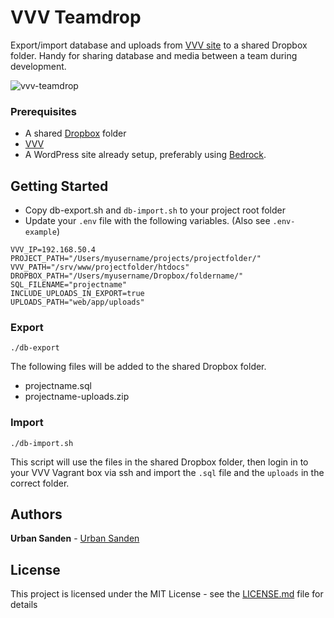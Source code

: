 # VVV Teamdrop

Export/import database and uploads from [VVV site]() to a shared Dropbox folder. Handy for sharing database and media between a team during development.

![vvv-teamdrop](https://user-images.githubusercontent.com/307676/38929454-9cd40136-430c-11e8-9d90-e16a29aef9ea.png)

### Prerequisites

+ A shared [Dropbox](https://www.dropbox.com) folder
+ [VVV](https://github.com/Varying-Vagrant-Vagrants/VVV)
+ A WordPress site already setup, preferably using [Bedrock](https://roots.io/bedrock/).

## Getting Started

+ Copy db-export.sh and `db-import.sh` to your project root folder
+ Update your `.env` file with the following variables. (Also see `.env-example`)

```shell
VVV_IP=192.168.50.4
PROJECT_PATH="/Users/myusername/projects/projectfolder/"
VVV_PATH="/srv/www/projectfolder/htdocs"
DROPBOX_PATH="/Users/myusername/Dropbox/foldername/"
SQL_FILENAME="projectname"
INCLUDE_UPLOADS_IN_EXPORT=true
UPLOADS_PATH="web/app/uploads"
```

### Export

	./db-export

The following files will be added to the shared Dropbox folder.

+ projectname.sql
+ projectname-uploads.zip

### Import

	./db-import.sh

This script will use the files in the shared Dropbox folder, then login in to your VVV Vagrant box via ssh and import the `.sql` file and the `uploads` in the correct folder.

## Authors

**Urban Sanden** - [Urban Sanden](https://github.com/urre)

## License

This project is licensed under the MIT License - see the [LICENSE.md](LICENSE.md) file for details
